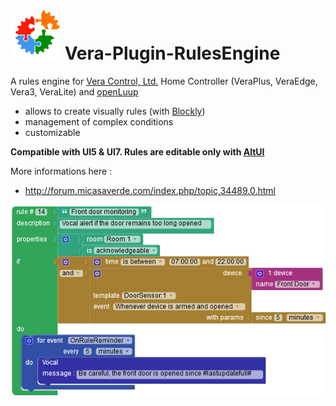 # ![rulesengine](media/rulesengine_logo.png) Vera-Plugin-RulesEngine

A rules engine for [Vera Control, Ltd.](http://getvera.com/) Home Controller (VeraPlus, VeraEdge, Vera3, VeraLite) and [openLuup](https://github.com/akbooer/openLuup)

- allows to create visually rules (with [Blockly](https://github.com/google/blockly))
- management of complex conditions
- customizable


**Compatible with UI5 & UI7. Rules are editable only with [AltUI](http://forum.micasaverde.com/index.php/board,78.0.html)**

More informations here :
- http://forum.micasaverde.com/index.php/topic,34489.0.html
 

![rulesengine example](media/rulesengine_example.png)
